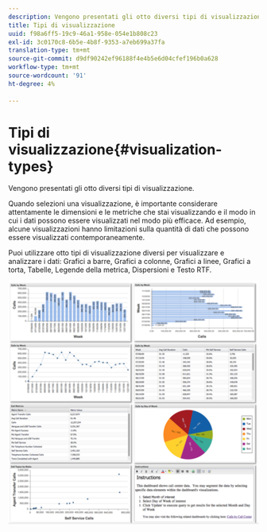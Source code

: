 ```yaml
---
description: Vengono presentati gli otto diversi tipi di visualizzazione.
title: Tipi di visualizzazione
uuid: f98a6ff5-19c9-46a1-958e-054e1b808c23
exl-id: 3c0170c8-6b5e-4b8f-9353-a7eb699a37fa
translation-type: tm+mt
source-git-commit: d9df90242ef96188f4e4b5e6d04cfef196b0a628
workflow-type: tm+mt
source-wordcount: '91'
ht-degree: 4%

---
```


# Tipi di visualizzazione{#visualization-types}

Vengono presentati gli otto diversi tipi di visualizzazione.

Quando selezioni una visualizzazione, è importante considerare attentamente le dimensioni e le metriche che stai visualizzando e il modo in cui i dati possono essere visualizzati nel modo più efficace. Ad esempio, alcune visualizzazioni hanno limitazioni sulla quantità di dati che possono essere visualizzati contemporaneamente.

Puoi utilizzare otto tipi di visualizzazione diversi per visualizzare e analizzare i dati: Grafici a barre, Grafici a colonne, Grafici a linee, Grafici a torta, Tabelle, Legende della metrica, Dispersioni e Testo RTF.

![](assets/visualization_types.png)
